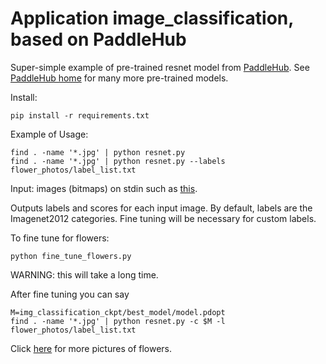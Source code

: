 # Application image_classification, based on PaddleHub

Super-simple example of pre-trained resnet model from <a
href="https://github.com/PaddlePaddle/PaddleHub/tree/release/v2.1/demo/image_classification">PaddleHub</a>.
See <a href="https://www.paddlepaddle.org.cn/hublist">PaddleHub
home</a> for many more pre-trained models.


Install:
   ```shell
   pip install -r requirements.txt
```

Example of Usage:
   ```shell
   find . -name '*.jpg' | python resnet.py
   find . -name '*.jpg' | python resnet.py --labels flower_photos/label_list.txt
```

Input: images (bitmaps) on stdin such as <a href="flower_photos/daisy/134409839_71069a95d1_m.jpg">this</a>.

Outputs labels and scores for each input image.  By default, labels
are the Imagenet2012 categories.  Fine tuning will be necessary for
custom labels.

To fine tune for flowers:

   ```shell
   python fine_tune_flowers.py
```

WARNING: this will take a long time.

After fine tuning you can say

   ```shell
   M=img_classification_ckpt/best_model/model.pdopt
   find . -name '*.jpg' | python resnet.py -c $M -l flower_photos/label_list.txt
```

Click <a href="https://bj.bcebos.com/paddlehub-dataset/flower_photos.tar.gz">here</a> for more pictures of flowers.
